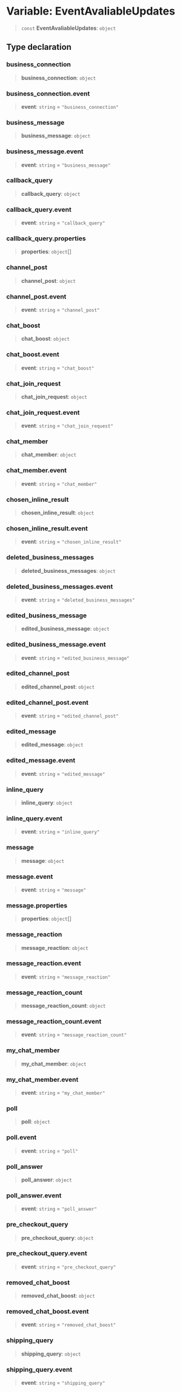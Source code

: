 # Variable: EventAvaliableUpdates

> `const` **EventAvaliableUpdates**: `object`

## Type declaration

### business\_connection

> **business\_connection**: `object`

### business\_connection.event

> **event**: `string` = `"business_connection"`

### business\_message

> **business\_message**: `object`

### business\_message.event

> **event**: `string` = `"business_message"`

### callback\_query

> **callback\_query**: `object`

### callback\_query.event

> **event**: `string` = `"callback_query"`

### callback\_query.properties

> **properties**: `object`[]

### channel\_post

> **channel\_post**: `object`

### channel\_post.event

> **event**: `string` = `"channel_post"`

### chat\_boost

> **chat\_boost**: `object`

### chat\_boost.event

> **event**: `string` = `"chat_boost"`

### chat\_join\_request

> **chat\_join\_request**: `object`

### chat\_join\_request.event

> **event**: `string` = `"chat_join_request"`

### chat\_member

> **chat\_member**: `object`

### chat\_member.event

> **event**: `string` = `"chat_member"`

### chosen\_inline\_result

> **chosen\_inline\_result**: `object`

### chosen\_inline\_result.event

> **event**: `string` = `"chosen_inline_result"`

### deleted\_business\_messages

> **deleted\_business\_messages**: `object`

### deleted\_business\_messages.event

> **event**: `string` = `"deleted_business_messages"`

### edited\_business\_message

> **edited\_business\_message**: `object`

### edited\_business\_message.event

> **event**: `string` = `"edited_business_message"`

### edited\_channel\_post

> **edited\_channel\_post**: `object`

### edited\_channel\_post.event

> **event**: `string` = `"edited_channel_post"`

### edited\_message

> **edited\_message**: `object`

### edited\_message.event

> **event**: `string` = `"edited_message"`

### inline\_query

> **inline\_query**: `object`

### inline\_query.event

> **event**: `string` = `"inline_query"`

### message

> **message**: `object`

### message.event

> **event**: `string` = `"message"`

### message.properties

> **properties**: `object`[]

### message\_reaction

> **message\_reaction**: `object`

### message\_reaction.event

> **event**: `string` = `"message_reaction"`

### message\_reaction\_count

> **message\_reaction\_count**: `object`

### message\_reaction\_count.event

> **event**: `string` = `"message_reaction_count"`

### my\_chat\_member

> **my\_chat\_member**: `object`

### my\_chat\_member.event

> **event**: `string` = `"my_chat_member"`

### poll

> **poll**: `object`

### poll.event

> **event**: `string` = `"poll"`

### poll\_answer

> **poll\_answer**: `object`

### poll\_answer.event

> **event**: `string` = `"poll_answer"`

### pre\_checkout\_query

> **pre\_checkout\_query**: `object`

### pre\_checkout\_query.event

> **event**: `string` = `"pre_checkout_query"`

### removed\_chat\_boost

> **removed\_chat\_boost**: `object`

### removed\_chat\_boost.event

> **event**: `string` = `"removed_chat_boost"`

### shipping\_query

> **shipping\_query**: `object`

### shipping\_query.event

> **event**: `string` = `"shipping_query"`
